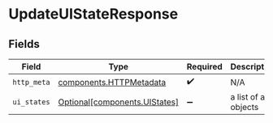 # UpdateUIStateResponse


## Fields

| Field                                                                | Type                                                                 | Required                                                             | Description                                                          |
| -------------------------------------------------------------------- | -------------------------------------------------------------------- | -------------------------------------------------------------------- | -------------------------------------------------------------------- |
| `http_meta`                                                          | [components.HTTPMetadata](../../models/components/httpmetadata.md)   | :heavy_check_mark:                                                   | N/A                                                                  |
| `ui_states`                                                          | [Optional[components.UIStates]](../../models/components/uistates.md) | :heavy_minus_sign:                                                   | a list of any objects                                                |